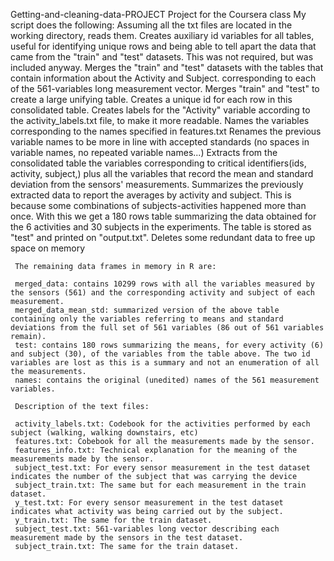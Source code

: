 Getting-and-cleaning-data-PROJECT
Project for the Coursera class
 My script does the following:
 	Assuming all the txt files are located in the working directory, reads them.
	 Creates auxiliary id variables for all tables, useful for identifying unique rows and being able to tell apart the data that came from the "train" and "test" datasets. This was not required, but was included anyway.
	 Merges the "train" and "test" datasets with the tables that contain information about the Activity and Subject. corresponding to each of the 561-variables long measurement vector.
	 Merges "train" and "test" to create a large unifying table.
	 Creates a unique id for each row in this consolidated table.
	 Creates labels for the "Activity" variable according to the activity_labels.txt file, to make it more readable.
	 Names the variables corresponding to the names specified in features.txt
	 Renames the previous variable names to be more in line with accepted standards (no spaces in variable names, no repeated variable names...)
	 Extracts from the consolidated table the variables corresponding to critical identifiers(ids, activity, subject,) plus all the variables that record the mean and standard deviation from the sensors' measurements.
	 Summarizes the previously extracted data to report the averages by activity and subject. This is because some combinations of subjects-activities happened more than once.
	 With this we get a 180 rows table summarizing the data obtained for the 6 activities and 30 subjects in the experiments.
	 The table is stored as "test" and printed on "output.txt".
	 Deletes some redundant data to free up space on memory

	 The remaining data frames in memory in R are:

	 merged_data: contains 10299 rows with all the variables measured by the sensors (561) and the corresponding activity and subject of each measurement.
	 merged_data_mean_std: summarized version of the above table containing only the variables referring to means and standard deviations from the full set of 561 variables (86 out of 561 variables remain).
	 test: contains 180 rows summarizing the means, for every activity (6) and subject (30), of the variables from the table above. The two id variables are lost as this is a summary and not an enumeration of all the measurements.
	 names: contains the original (unedited) names of the 561 measurement variables.

	 Description of the text files:

	 activity_labels.txt: Codebook for the activities performed by each subject (walking, walking downstairs, etc)
	 features.txt: Cobebook for all the measurements made by the sensor.
	 features_info.txt: Technical explanation for the meaning of the measurements made by the sensor.
	 subject_test.txt: For every sensor measurement in the test dataset indicates the number of the subject that was carrying the device
	 subject_train.txt: The same but for each measurement in the train dataset.
	 y_test.txt: For every sensor measurement in the test dataset indicates what activity was being carried out by the subject.
	 y_train.txt: The same for the train dataset.
	 subject_test.txt: 561-variables long vector describing each measurement made by the sensors in the test dataset.
	 subject_train.txt: The same for the train dataset.
